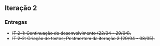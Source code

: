 ## Iteração 2

### Entregas
- ~~IT 2-1: Continuação do desenvolvimento (22/04 - 29/04).~~
- ~~IT 2-2: Criação de testes; Postmortem da iteração 2  (29/04 - 08/05).~~
